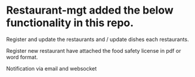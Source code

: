 # Restaurant-mgt added the below functionality in this repo.

Register and update the restaurants and / update dishes each restaurants.

Register new restaurant have attached the food safety license in pdf or word format.

Notification via email and websocket 